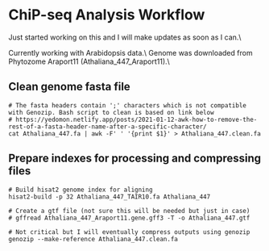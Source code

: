 # ChiP-seq Analysis Workflow
Just started working on this and I will make updates as soon as I can.\

Currently working with Arabidopsis data.\ 
Genome was downloaded from Phytozome Araport11 (Athaliana_447_Araport11).\


## Clean genome fasta file
```
# The fasta headers contain ';' characters which is not compatible with Genozip. Bash script to clean is based on link below
# https://yedomon.netlify.app/posts/2021-01-12-awk-how-to-remove-the-rest-of-a-fasta-header-name-after-a-specific-character/
cat Athaliana_447.fa | awk -F' ' '{print $1}' > Athaliana_447.clean.fa
```


## Prepare indexes for processing and compressing files
```
# Build hisat2 genome index for aligning
hisat2-build -p 32 Athaliana_447_TAIR10.fa Athaliana_447

# Create a gtf file (not sure this will be needed but just in case)
# gffread Athaliana_447_Araport11.gene.gff3 -T -o Athaliana_447.gtf

# Not critical but I will eventually compress outputs using genozip
genozip --make-reference Athaliana_447.clean.fa
```
